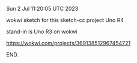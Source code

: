Sun  2 Jul 11:20:05 UTC 2023

wokwi sketch for this sketch-cc project Uno R4

stand-in is Uno R3 on wokwi

  https://wokwi.com/projects/369138512967454721

END.
